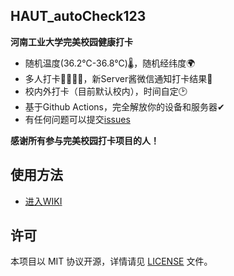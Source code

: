 ## HAUT_autoCheck123

**河南工业大学完美校园健康打卡**
- 随机温度(36.2℃-36.8℃)🌡，随机经纬度🌍
- 多人打卡👨‍👩‍👧‍👧，新Server酱微信通知打卡结果💬
- 校内外打卡（目前默认校内），时间自定🕑
- 基于Github Actions，完全解放你的设备和服务器✔
- 有任何问题可以提交[issues](https://github.com/YooKing/HAUT_autoCheck/issues/new)  

**感谢所有参与完美校园打卡项目的人！**
## 使用方法 
- [进入WIKI](https://github.com/YooKing/HAUT_autoCheck/wiki)

## 许可
本项目以 MIT 协议开源，详情请见 [LICENSE](LICENSE) 文件。

